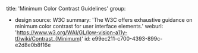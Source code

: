 title: 'Minimum Color Contrast Guidelines'
group:
  - design
source: W3C
summary: 'The W3C offers exhaustive guidance on minimum color contrast for user interface elements.'
weburl: 'https://www.w3.org/WAI/GL/low-vision-a11y-tf/wiki/Contrast_(Minimum)'
id: e99ec211-c700-4393-899c-e2d8e0b8f16e
